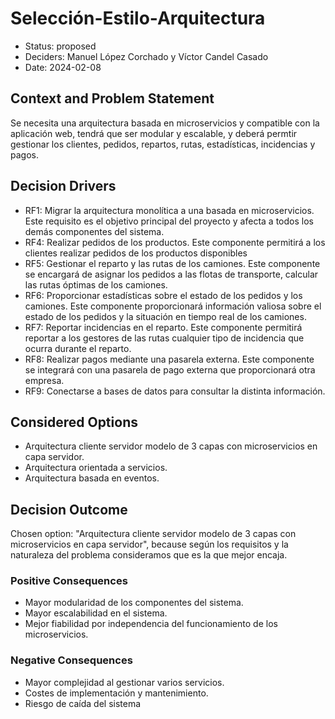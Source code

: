 # Selección-Estilo-Arquitectura

* Status: proposed
* Deciders: Manuel López Corchado y Víctor Candel Casado
* Date: 2024-02-08

## Context and Problem Statement

Se necesita una arquitectura basada en microservicios y compatible con la aplicación web, tendrá que ser modular y escalable, y deberá permtir gestionar los clientes, pedidos, repartos, rutas, estadísticas, incidencias y pagos.

## Decision Drivers

* RF1: Migrar la arquitectura monolítica a una basada en microservicios. Este requisito es el objetivo principal del proyecto y afecta a todos los demás componentes del sistema.
* RF4: Realizar pedidos de los productos. Este componente permitirá a los clientes realizar pedidos de los productos disponibles
* RF5: Gestionar el reparto y las rutas de los camiones. Este componente se encargará de asignar los pedidos a las flotas de transporte, calcular las rutas óptimas de los camiones.
* RF6: Proporcionar estadísticas sobre el estado de los pedidos y los camiones. Este componente proporcionará información valiosa sobre el estado de los pedidos y la situación en tiempo real de los camiones.
* RF7: Reportar incidencias en el reparto. Este componente permitirá reportar a los gestores de las rutas cualquier tipo de incidencia que ocurra durante el reparto.
* RF8: Realizar pagos mediante una pasarela externa. Este componente se integrará con una pasarela de pago externa que proporcionará otra empresa.
* RF9: Conectarse a bases de datos para consultar la distinta información.

## Considered Options

* Arquitectura cliente servidor modelo de 3 capas con microservicios en capa servidor.
* Arquitectura orientada a servicios.
* Arquitectura basada en eventos.

## Decision Outcome

Chosen option: "Arquitectura cliente servidor modelo de 3 capas con microservicios en capa servidor", because según los requisitos y la naturaleza del problema consideramos que es la que mejor encaja.

### Positive Consequences

* Mayor modularidad de los componentes del sistema.
* Mayor escalabilidad en el sistema.
* Mejor fiabilidad por independencia del funcionamiento de los microservicios.

### Negative Consequences

* Mayor complejidad al gestionar varios servicios.
* Costes de implementación y mantenimiento.
* Riesgo de caída del sistema
